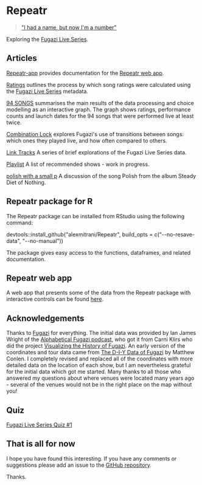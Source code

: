 # Repeatr

> ["I had a name, but now I'm a number"](https://fugazi.bandcamp.com/track/repeater)

Exploring the [Fugazi Live Series](https://www.dischord.com/fugazi_live_series). 

## Articles

[Repeatr-app](https://alexmitrani.github.io/Repeatr/articles/Repeatr-app.html) provides documentation for the [Repeatr web app](https://alexmitrani.shinyapps.io/Repeatr-app/). 

[Ratings](https://alexmitrani.github.io/Repeatr/articles/Ratings.html) outlines the process by which song ratings were calculated using the [Fugazi Live Series](https://www.dischord.com/fugazi_live_series) metadata. 

[94 SONGS](https://alexmitrani.github.io/Repeatr/articles/94songs.html) summarises the main results of the data processing and choice modelling as an interactive graph.  The graph  shows ratings, performance counts and launch dates for the 94 songs that were performed live at least twice.  

[Combination Lock](https://alexmitrani.github.io/Repeatr/articles/CombinationLock.html) explores Fugazi's use of transitions between songs: which ones they played live, and how often compared to others.  

[Link Tracks](https://alexmitrani.github.io/Repeatr/articles/LinkTracks.html) A series of brief explorations of the Fugazi Live Series data.  

[Playlist](https://alexmitrani.github.io/Repeatr/articles/Playlist.html) A list of recommended shows - work in progress.

[polish with a small p](https://alexmitrani.github.io/Repeatr/articles/polish%20with%20a%20small%20p.html) A discussion of the song Polish from the album Steady Diet of Nothing.  

## Repeatr package for R

The Repeatr package can be installed from RStudio using the following command:

devtools::install_github("alexmitrani/Repeatr", build_opts = c("--no-resave-data", "--no-manual"))

The package gives easy access to the functions, dataframes, and related documentation.

## Repeatr web app

A web app that presents some of the data from the Repeatr package with interactive controls can be found [here](https://alexmitrani.shinyapps.io/Repeatr-app/).

## Acknowledgements

Thanks to [Fugazi](https://www.dischord.com/band/fugazi) for everything. The initial data was provided by Ian James Wright of the [Alphabetical Fugazi podcast](https://the-alphabetical-fugazi.pinecast.co/), who got it from Carni Klirs who did the project [Visualizing the History of Fugazi](https://www.carniklirs.com/project/fugazi). An early version of the coordinates and tour data came from [The D-I-Y Data of Fugazi](https://github.com/mathisonian/diy-data-fugazi) by Matthew Conlen. I completely revised and replaced all of the coordinates with more detailed data on the location of each show, but I am nevertheless grateful for the initial data which got me started. Many thanks to all those who answered my questions about where venues were located many years ago - several of the venues would not be in the right place on the map without you!  

## Quiz
[Fugazi Live Series Quiz #1](https://forms.gle/cxWd38nPi6Dtk9ub8)

## That is all for now

I hope you have found this interesting. If you have any comments or suggestions please add an issue to the [GitHub repository](https://github.com/alexmitrani/Repeatr/).

Thanks. 

